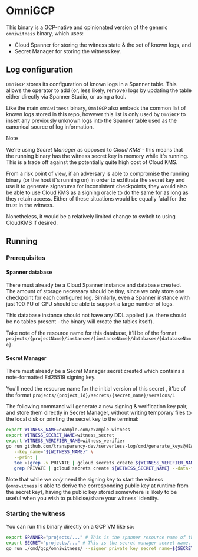 # OmniGCP

This binary is a GCP-native and opinionated version of the generic `omniwitness` binary, which uses:
- Cloud Spanner for storing the witness state & the set of known logs, and
- Secret Manager for storing the witness key.

## Log configuration

`OmniGCP` stores its configuration of known logs in a Spanner table. This allows the operator to add (or,
less likely, remove) logs by updating the table either directly via Spanner Studio, or using a tool.

Like the main `omniwitness` binary, `OmniGCP` also embeds the common list of known logs stored in this repo,
however this list is only used by `OmniGCP` to insert any previously unknown logs into the Spanner table
used as the canonical source of log information.

> [!NOTE]
> We're using *Secret Manager* as opposed to *Cloud KMS* - this means that the running binary has the witness
> secret key in memory while it's running. This is a trade off against the potentially quite high cost of
> Cloud KMS.
>
> From a risk point of view, if an adversary is able to compromise the running binary (or the host
> it's running on) in order to exfiltrate the secret key and use it to generate signatures for inconsistent
> checkpoints, they would also be able to use Cloud KMS as a signing oracle to do the same for as long as they
> retain access. 
> Either of these situations would be equally fatal for the trust in the witness.
>
> Nonetheless, it would be a relatively limited change to switch to using CloudKMS if desired.

## Running

### Prerequisites

#### Spanner database

There must already be a Cloud Spanner instance and database created. The amount of storage necessary should be tiny, since we only
store one checkpoint for each configured log. Similarly, even a Spanner instance with just 100 PU of CPU should be able to support
a large number of logs.

This database instance should not have any DDL applied (i.e. there should be no tables present - the binary will create the tables itself).

Take note of the resource name for this database, it'll be of the format `projects/{projectName}/instances/{instanceName}/databases/{databaseName}`.

#### Secret Manager

There must already be a Secret Manager secret created which contains a note-formatted Ed25519 signing key.

You'll need the resource name for the initial version of this secret , it'be of the format `projects/{project_id}/secrets/{secret_name}/versions/1`

The following command will generate a new signing & verification key pair, and store them directly in Secret Manager, without writing
temporary files to the local disk or printing the secret key to the terminal:

```bash
export WITNESS_NAME=example.com/example-witness
export WITNESS_SECRET_NAME=witness_secret
export WITNESS_VERIFIER_NAME=witness_verifier
go run github.com/transparency-dev/serverless-log/cmd/generate_keys@HEAD \
   --key_name="${WITNESS_NAME}" \
   --print | 
   tee >(grep -v PRIVATE | gcloud secrets create ${WITNESS_VERIFIER_NAME} --data-file=-) |
   grep PRIVATE | gcloud secrets create ${WITNESS_SECRET_NAME} --data-file=-
```


Note that while we *only* need the signing key to start the witness (`omniwitness` is able to derive the corresponding public key at runtime
from the secret key), having the public key stored somewhere is likely to be useful when you wish to publicise/share your witness' identity.

### Starting the witness

You can run this binary directly on a GCP VM like so:

```bash
export SPANNER="projects/..." # This is the spanner resource name of the existing database.
export SECRET="projects/..." # This is the secret manager secret name.
go run ./cmd/gcp/omniwitness/ --signer_private_key_secret_name=${SECRET} --spanner=${SPANNER}
```


